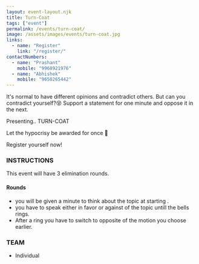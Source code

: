 ```yaml
---
layout: event-layout.njk
title: Turn-Coat
tags: ["event"]
permalink: /events/turn-coat/
image: /assets/images/events/turn-coat.jpg
links:
  - name: "Register"
    link: "/register/"
contactNumbers:
  - name: "Prashant"
    mobile: "9968921976"
  - name: "Abhishek"
    mobile: "9650265442"
---
```


It's normal to have different opinions and contradict others. But can you contradict yourself?😵
Support a statement for one minute and oppose it in the next. 
</br>

Presenting.. TURN-COAT
</br>

Let the hypocrisy be awarded for once 🤪
</br>

Register yourself now!
</br>

### INSTRUCTIONS
This event will have 3 elimination rounds.

#### Rounds
- you will be given a minute to think about the topic at starting .
- you have to speak either in favor or against of the topic untill the bells rings.
- After a ring you have to switch to opposite of the motion you choose earlier.

### TEAM
- Individual
